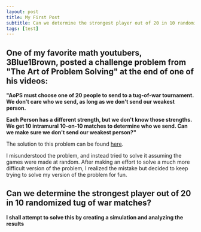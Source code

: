 ```yaml
---
layout: post
title: My First Post
subtitle: Can we determine the strongest player out of 20 in 10 randomized tug of war matches?
tags: [test]
---
```


## One of my favorite math youtubers, 3Blue1Brown, posted a challenge problem from "The Art of Problem Solving" at the end of one of his videos:

**"AoPS must choose one of 20 people to send to a tug-of-war tournament. We don't care who we send, as long as we don't send our weakest person.**

**Each Person has a different strength, but we don't know those strengths. We get 10 intramural 10-on-10 matches to determine who we send.
Can we make sure we don't send our weakest person?"**

The solution to this problem can be found [here](https://artofproblemsolving.com/3b1b).

I misunderstood the problem, and instead tried to solve it assuming the games were made at random. After making an effort to solve a much more difficult version of the problem, I realized the mistake but decided to keep trying to solve my version of the problem for fun.



## Can we determine the strongest player out of 20 in 10 randomized tug of war matches?

**I shall attempt to solve this by creating a simulation and analyzing the results**
